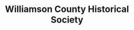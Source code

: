 ---
layout: repo
title: "Williamson County Historical Society"
id: 15560
permalink: repos/15560/
---